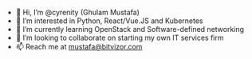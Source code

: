 - 👋 Hi, I’m @cyrenity (Ghulam Mustafa)
- 👀 I’m interested in Python, React/Vue.JS and Kubernetes 
- 🌱 I’m currently learning OpenStack and Software-defined networking
- 💞️ I’m looking to collaborate on starting my own IT services firm
- 📫 Reach me at mustafa@bitvizor.com

<!---
cyrenity/cyrenity is a ✨ special ✨ repository because its `README.md` (this file) appears on your GitHub profile.
You can click the Preview link to take a look at your changes.
--->

